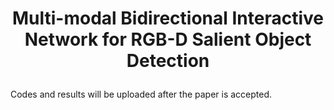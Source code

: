 
# <p align=center>Multi-modal Bidirectional Interactive Network for RGB-D Salient Object Detection</p>
Codes and results will be uploaded after the paper is accepted.
